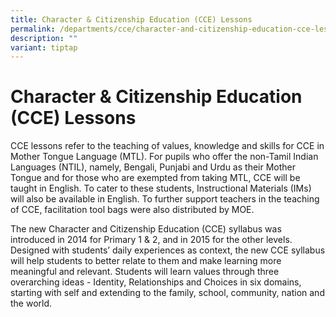 ```yaml
---
title: Character & Citizenship Education (CCE) Lessons
permalink: /departments/cce/character-and-citizenship-education-cce-lessons/
description: ""
variant: tiptap
---
```

<h1><strong>Character &amp; Citizenship Education (CCE) Lessons</strong></h1>
<p>CCE lessons refer to the teaching of values, knowledge and skills for
CCE in Mother Tongue Language (MTL). For pupils who offer the non-Tamil
Indian Languages (NTIL), namely, Bengali, Punjabi and Urdu as their Mother
Tongue and for those who are exempted from taking MTL, CCE will be taught
in English. To cater to these students, Instructional Materials (IMs) will
also be available in English. To further support teachers in the teaching
of CCE, facilitation tool bags were also distributed by MOE.</p>
<p>The new Character and Citizenship Education (CCE) syllabus was introduced
in 2014 for Primary 1 &amp; 2, and in 2015 for the other levels. Designed
with students’ daily experiences as context, the new CCE syllabus will
help students to better relate to them and make learning more meaningful
and relevant. Students will learn values through three overarching ideas
- Identity, Relationships and Choices in six domains, starting with self
and extending to the family, school, community, nation and the world.</p>